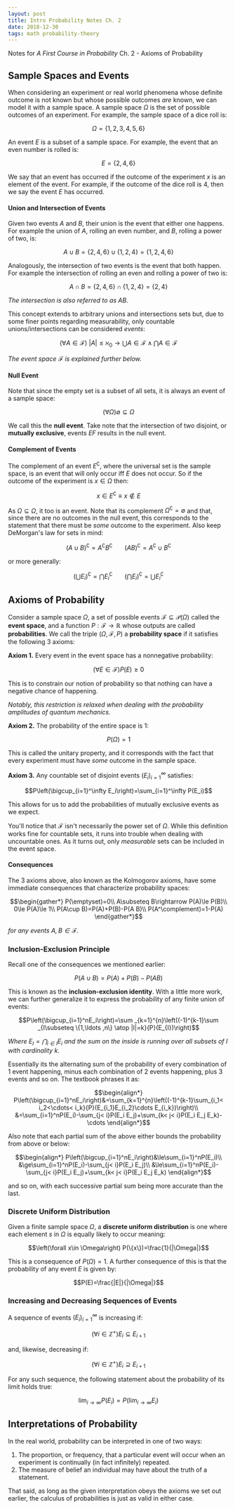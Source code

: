```yaml
---
layout: post
title: Intro Probability Notes Ch. 2
date: 2018-12-30
tags: math probability-theory
---
```

Notes for *A First Course in Probability* Ch. 2 - Axioms of Probability

## Sample Spaces and Events
When considering an experiment or real world phenomena whose definite outcome is not known but whose possible outcomes *are* known, we can model it with a sample space. A sample space $\Omega$ is the set of possible outcomes of an experiment. For example, the sample space of a dice roll is:

$$\Omega=\{1,2,3,4,5,6\}$$

An event $E$ is a subset of a sample space. For example, the event that an even number is rolled is:

$$E=\{2,4,6\}$$

We say that an event has occurred if the outcome of the experiment $x$ is an element of the event. For example, if the outcome of the dice roll is $4$, then we say the event $E$ has occurred.

<!--more-->

#### Union and Intersection of Events
Given two events $A$ and $B$, their union is the event that either one happens. For example the union of $A$, rolling an even number, and $B$, rolling a power of two, is:

$$A\cup B=\{2,4,6\}\cup\{1,2,4\}=\{1,2,4,6\}$$

Analogously, the intersection of two events is the event that both happen. For example the intersection of rolling an even and rolling a power of two is:

$$A\cap B=\{2,4,6\}\cap\{1,2,4\}=\{2,4\}$$

*The intersection is also referred to as $AB$.*

This concept extends to arbitrary unions and intersections sets but, due to some finer points regarding measurability, only countable unions/intersections can be considered *events*:

$$(\forall A\in\mathcal F)\ |A|\le\aleph_0\rightarrow \bigcup A\in \mathcal F\wedge \bigcap A\in \mathcal F$$

*The event space $\mathcal F$ is explained further below.*

#### Null Event
Note that since the empty set is a subset of all sets, it is always an event of a sample space:

$$\left(\forall \Omega\right)\emptyset\subseteq \Omega$$

We call this the **null event**. Take note that the intersection of two disjoint, or **mutually exclusive**, events $EF$ results in the null event.

#### Complement of Events
The complement of an event $E^\complement$, where the universal set is the sample space, is an event that will only occur iff $E$ does not occur. So if the outcome of the experiment is $x\in \Omega$ then:

$$x\in E^\complement\equiv x\not\in E$$

As $\Omega\subseteq \Omega$, it too is an event. Note that its complement $\Omega^\complement=\emptyset$ and that, since there are no outcomes in the null event, this corresponds to the statement that there must be *some* outcome to the experiment. Also keep DeMorgan's law for sets in mind:

$$(A\cup B)^\complement = A^\complement B^\complement\ \ \ \ \ \ \ (A B)^\complement = A^\complement\cup B^\complement$$

or more generally:

$$\left(\bigcup E_i\right)^\complement=\bigcap E_i^\complement\ \ \ \ \ \ \  \left(\bigcap E_i\right)^\complement=\bigcup E_i^\complement$$

## Axioms of Probability
Consider a sample space $\Omega$, a set of possible events $\mathcal F\subseteq \mathcal{P}(\Omega)$ called the **event space**, and a function $P:\mathcal F\to\mathbb R$ whose outputs are called **probabilities**. We call the triple $(\Omega,\mathcal F,P)$ a **probability space** if it satisfies the following 3 axioms:

**Axiom 1.** Every event in the event space has a nonnegative probability:

$$\left(\forall E\in \mathcal F\right) P(E)\ge0$$

This is to constrain our notion of probability so that nothing can have a negative chance of happening.

*Notably, this restriction is relaxed when dealing with the probability amplitudes of quantum mechanics.*

**Axiom 2.** The probability of the entire space is $1$:

$$P(\Omega)=1$$

This is called the unitary property, and it corresponds with the fact that every experiment must have *some* outcome in the sample space.

**Axiom 3.** Any countable set of disjoint events $(E_i)_{i=1}^\infty$ satisfies:

$$P\left(\bigcup_{i=1}^\infty E_i\right)=\sum_{i=1}^\infty P(E_i)$$

This allows for us to add the probabilities of mutually exclusive events as we expect.

You'll notice that $\mathcal F$ isn't necessarily the power set of $\Omega$. While this definition works fine for countable sets, it runs into trouble when dealing with uncountable ones. As it turns out, only *measurable* sets can be included in the event space.

#### Consequences
The 3 axioms above, also known as the Kolmogorov axioms, have some immediate consequences that characterize probability spaces:

$$\begin{gather*}
P(\emptyset)=0\\
A\subseteq B\rightarrow P(A)\le P(B)\\
0\le P(A)\le 1\\
P(A\cup B)=P(A)+P(B)-P(A B)\\
P(A^\complement)=1-P(A)
\end{gather*}$$

<!-- - $P(\emptyset)=0$
- $A\subseteq B\implies P(A)\le P(B)$
- $0\le P(A)\le 1$
- $P(A\cup B)=P(A)+P(B)-P(A B)$
- $P(A^\complement)=1-P(A)$ -->

*for any events $A,B\in\mathcal F$.*

### Inclusion-Exclusion Principle
Recall one of the consequences we mentioned earlier:

$$P(A\cup B)=P(A)+P(B)-P(A B)$$

This is known as the **inclusion-exclusion identity**. With a little more work, we can further generalize it to express the probability of any finite union of events:

$$P\left(\bigcup_{i=1}^nE_i\right)=\sum _{k=1}^{n}\left((-1)^{k-1}\sum _{I\subseteq \{1,\ldots ,n\} \atop |I|=k}{P}(E_{I})\right)$$

*Where $E_I=\bigcap_{i\in I}E_i$ and the sum on the inside is running over all subsets of $I$ with cardinality $k$.*

Essentially its the alternating sum of the probability of every combination of 1 event happening, minus each combination of 2 events happening, plus 3 events and so on. The textbook phrases it as:

$$\begin{align*}
P\left(\bigcup_{i=1}^nE_i\right)&=\sum_{k=1}^{n}\left((-1)^{k-1}\sum_{i_1< i_2<\cdots< i_k}{P}(E_{i_1}E_{i_2}\cdots E_{i_k})\right)\\
&=\sum_{i=1}^nP(E_i)-\sum_{j< i}P(E_i E_j)+\sum_{k< j< i}P(E_i E_j E_k)-\cdots
\end{align*}$$

Also note that each partial sum of the above either bounds the probability from above or below:

$$\begin{align*}
P\left(\bigcup_{i=1}^nE_i\right)&\le\sum_{i=1}^nP(E_i)\\
&\ge\sum_{i=1}^nP(E_i)-\sum_{j< i}P(E_i E_j)\\
&\le\sum_{i=1}^nP(E_i)-\sum_{j< i}P(E_i E_j)+\sum_{k< j< i}P(E_i E_j E_k)
\end{align*}$$

and so on, with each successive partial sum being more accurate than the last.

### Discrete Uniform Distribution
Given a finite sample space $\Omega$, a **discrete uniform distribution** is one where each element $s$ in $\Omega$ is equally likely to occur meaning:

$$\left(\forall x\in \Omega\right) P(\{x\})=\frac{1}{|\Omega|}$$

This is a consequence of $P(\Omega)=1$. A further consequence of this is that the probability of any event $E$ is given by:

$$P(E)=\frac{|E|}{|\Omega|}$$

### Increasing and Decreasing Sequences of Events
A sequence of events $(E_i)_{i=1}^\infty$ is increasing if:

$$\left(\forall i\in\mathbb Z^+\right) E_i\subseteq E_{i+1}$$

and, likewise, decreasing if:

$$\left(\forall i\in\mathbb Z^+\right) E_i\supseteq E_{i+1}$$

For any such sequence, the following statement about the probability of its limit holds true:

$$\lim_{i\to\infty}P(E_i)=P\left(\lim_{i\to\infty}E_i\right)$$

## Interpretations of Probability
In the real world, probability can be interpreted in one of two ways:

1. The proportion, or frequency, that a particular event will occur when an experiment is continually (in fact infinitely) repeated.
2. The measure of belief an individual may have about the truth of a statement.

That said, as long as the given interpretation obeys the axioms we set out earlier, the calculus of probabilities is just as valid in either case.
